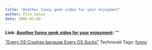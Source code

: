 ```yaml
---
title: "Another funny geek video for your enjoyment"
author: Pito Salas
date: 2006-01-04
---
```


**Link: [Another funny geek video for your enjoyment](None):** ""

["Every OS Crashes because Every OS
Sucks"](<http://www.deadtroll.com/index2.html?/video/ossuckscable.html~content>)
Technorati Tags: [funny](<http://www.technorati.com/tag/funny>)


